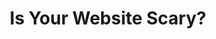 ---
layout: iframe-form
title: Is Your Website Scary?
description: "See firsthand how DoctorLogic can help you optimize your practice’s website, increase testimonials and online reviews, and increase your online presence with relevant content."
meta_image: "/img/meta/dl.jpg"
nofollow: true
permalink: "/is-your-website-scary"
page_class:
- class: form-page
headline: "Is Your Website Scaring Away New Patients?"
text: "Submit your website URL for our medical marketing experts to review and discover if your website is scaring away potential patients."
form_src: "https://marketing.doctorlogic.com/l/772793/2019-10-10/mdmg"
form_height: "350"
img_src: "/img/form-pages/imac-halloween.png"
img_alt: "Stay In Touch"
---